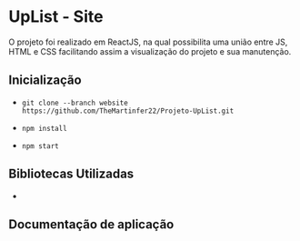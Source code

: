 # UpList - Site

O projeto foi realizado em ReactJS, na qual possibilita uma união entre JS, HTML e CSS facilitando assim a visualização do projeto e sua manutenção.

## Inicialização

- `git clone --branch website https://github.com/TheMartinfer22/Projeto-UpList.git`

- `npm install`

- `npm start`

## Bibliotecas Utilizadas

-

## Documentação de aplicação
